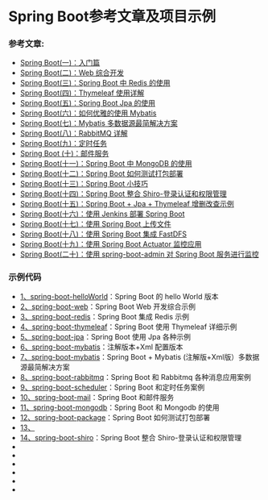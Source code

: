 # **Spring Boot参考文章及项目示例**
### **参考文章:**
- [Spring Boot(一)：入门篇](http://www.ityouknow.com/springboot/2016/01/06/spring-boot-quick-start.html)</br>
- [Spring Boot(二)：Web 综合开发](http://www.ityouknow.com/springboot/2016/02/03/spring-boot-web.html)</br>
- [Spring Boot(三)：Spring Boot 中 Redis 的使用](http://www.ityouknow.com/springboot/2016/03/06/spring-boot-redis.html)</br>
- [Spring Boot(四)：Thymeleaf 使用详解](http://www.ityouknow.com/springboot/2016/05/01/spring-boot-thymeleaf.html)</br>
- [Spring Boot(五)：Spring Boot Jpa 的使用](http://www.ityouknow.com/springboot/2016/08/20/spring-boot-jpa.html)</br>
- [Spring Boot(六)：如何优雅的使用 Mybatis](http://www.ityouknow.com/springboot/2016/11/06/spring-boot-mybatis.html)</br>
- [Spring Boot(七)：Mybatis 多数据源最简解决方案](http://www.ityouknow.com/springboot/2016/11/25/spring-boot-multi-mybatis.html)</br>
- [Spring Boot(八)：RabbitMQ 详解](http://www.ityouknow.com/springboot/2016/11/30/spring-boot-rabbitMQ.html)</br>
- [Spring Boot(九)：定时任务](http://www.ityouknow.com/springboot/2016/12/02/spring-boot-scheduler.html)</br>
- [Spring Boot (十)：邮件服务](http://www.ityouknow.com/springboot/2017/05/06/spring-boot-mail.html)</br>
- [Spring Boot(十一)：Spring Boot 中 MongoDB 的使用](http://www.ityouknow.com/springboot/2017/05/08/spring-boot-mongodb.html)</br>
- [Spring Boot(十二)：Spring Boot 如何测试打包部署](http://www.ityouknow.com/springboot/2017/05/09/spring-boot-deploy.html)</br>
- [Spring Boot(十三)：Spring Boot 小技巧](http://www.ityouknow.com/springboot/2017/06/22/spring-boot-tips.html)</br>
- [Spring Boot(十四)：Spring Boot 整合 Shiro-登录认证和权限管理](http://www.ityouknow.com/springboot/2017/06/26/spring-boot-shiro.html)</br>
- [Spring Boot(十五)：Spring Boot + Jpa + Thymeleaf 增删改查示例](http://www.ityouknow.com/springboot/2017/09/23/spring-boot-jpa-thymeleaf-curd.html)</br>
- [Spring Boot(十六)：使用 Jenkins 部署 Spring Boot](http://www.ityouknow.com/springboot/2017/11/11/spring-boot-jenkins.html)</br>
- [Spring Boot(十七)：使用 Spring Boot 上传文件](http://www.ityouknow.com/springboot/2018/01/12/spring-boot-upload-file.html)</br>
- [Spring Boot(十八)：使用 Spring Boot 集成 FastDFS](http://www.ityouknow.com/springboot/2018/01/16/spring-boot-fastdfs.html)</br>
- [Spring Boot(十九)：使用 Spring Boot Actuator 监控应用](http://www.ityouknow.com/springboot/2018/02/06/spring-boot-actuator.html)</br>
- [Spring Boot(二十)：使用 spring-boot-admin 对 Spring Boot 服务进行监控](http://www.ityouknow.com/springboot/2018/02/11/spring-boot-admin.html)</br>

### **示例代码**
- [1、spring-boot-helloWorld](https://github.com/ityouknow/spring-boot-examples/tree/master/spring-boot-helloWorld)：Spring Boot 的 hello World 版本</br>
- [2、spring-boot-web](https://github.com/ityouknow/spring-boot-examples/tree/master/spring-boot-web)：Spring Boot Web 开发综合示例</br>
- [3、spring-boot-redis](https://github.com/ityouknow/spring-boot-examples/tree/master/spring-boot-redis)：Spring Boot 集成 Redis 示例</br>
- [4、spring-boot-thymeleaf](https://github.com/ityouknow/spring-boot-examples/tree/master/spring-boot-thymeleaf)：Spring Boot 使用 Thymeleaf 详细示例</br>
- [5、spring-boot-jpa](https://github.com/ityouknow/spring-boot-examples/tree/master/spring-boot-jpa)：Spring Boot 使用 Jpa 各种示例</br>
- [6、spring-boot-mybatis](https://github.com/ityouknow/spring-boot-examples/tree/master/spring-boot-mybatis)：注解版本+Xml 配置版本</br>
- [7、spring-boot-mybatis](https://github.com/ityouknow/spring-boot-examples/tree/master/spring-boot-mybatis)：Spring Boot + Mybatis (注解版+Xml版）多数据源最简解决方案</br>
- [8、spring-boot-rabbitmq](https://github.com/ityouknow/spring-boot-examples/tree/master/spring-boot-rabbitmq)：Spring Boot 和 Rabbitmq 各种消息应用案例</br>
- [9、spring-boot-scheduler](https://github.com/ityouknow/spring-boot-examples/tree/master/spring-boot-scheduler)：Spring Boot 和定时任务案例</br>
- [10、spring-boot-mail](https://github.com/ityouknow/spring-boot-examples/tree/master/spring-boot-mail)：Spring Boot 和邮件服务</br>
- [11、spring-boot-mongodb](https://github.com/ityouknow/spring-boot-examples/tree/master/spring-boot-mongodb)：Spring Boot 和 Mongodb 的使用</br>
- [12、spring-boot-package](https://github.com/ityouknow/spring-boot-examples/tree/master/spring-boot-package)：Spring Boot 如何测试打包部署</br>
- [13、]()</br>
- [14、spring-boot-shiro](https://github.com/ityouknow/spring-boot-examples/tree/master/spring-boot-shiro)：Spring Boot 整合 Shiro-登录认证和权限管理</br>
- []()</br>
- []()</br>
- []()</br>
- []()</br>
- []()</br>
- []()</br>


